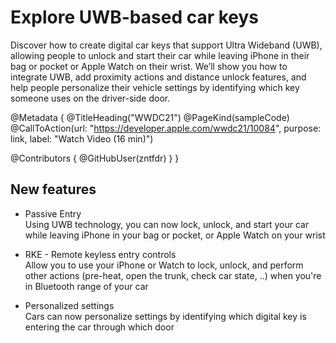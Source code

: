 # Explore UWB-based car keys

Discover how to create digital car keys that support Ultra Wideband (UWB), allowing people to unlock and start their car while leaving iPhone in their bag or pocket or Apple Watch on their wrist. We’ll show you how to integrate UWB, add proximity actions and distance unlock features, and help people personalize their vehicle settings by identifying which key someone uses on the driver-side door.

@Metadata {
   @TitleHeading("WWDC21")
   @PageKind(sampleCode)
   @CallToAction(url: "https://developer.apple.com/wwdc21/10084", purpose: link, label: "Watch Video (16 min)")

   @Contributors {
      @GitHubUser(zntfdr)
   }
}



## New features

- Passive Entry  
Using UWB technology, you can now lock, unlock, and start your car while leaving iPhone in your bag or pocket, or Apple Watch on your wrist

- RKE - Remote keyless entry controls  
Allow you to use your iPhone or Watch to lock, unlock, and perform other actions (pre-heat, open the trunk, check car state, ..) when you're in Bluetooth range of your car

- Personalized settings  
Cars can now personalize settings by identifying which digital key is entering the car through which door
